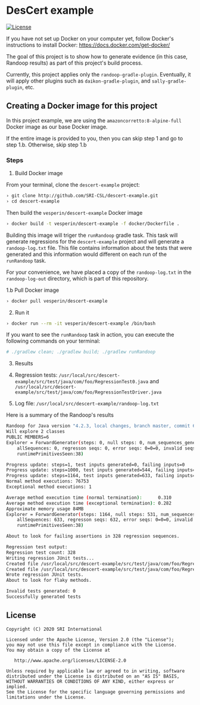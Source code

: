 # DesCert example

[![License](https://img.shields.io/badge/license-apache%202.0-blue.svg)](http://www.apache.org/licenses/LICENSE-2.0)


If you have not set up Docker on your computer yet, follow Docker's instructions to install Docker:
https://docs.docker.com/get-docker/

The goal of this project is to show how to generate evidence (in this case, Randoop results) as part of this project's build process.

Currently, this project applies only the `randoop-gradle-plugin`. Eventually, it will apply other plugins such as `daikon-gradle-plugin`, and `sally-gradle-plugin`, etc.

## Creating a Docker image for this project

In this project example, we are using the `amazoncorretto:8-alpine-full` Docker image as our base Docker image.

If the entire image is provided to you, then you can skip step 1 and go to step 1.b. Otherwise, skip step 1.b

### Steps

1. Build Docker image 

From your terminal, clone the `descert-example` project:

```sh
› git clone http://github.com/SRI-CSL/descert-example.git
› cd descert-example
```

Then build the `vesperin/descert-example` Docker image

```sh
› docker build -t vesperin/descert-example -f docker/Dockerfile .
```

Building this image will triger the `runRandoop` gradle task. This task will generate regressions for the `descert-example` project and will generate a `randoop-log.txt` file. This file contains information about the tests that were generated and this information
would different on each run of the `runRandoop` task.

For your convenience, we have placed a copy of the `randoop-log.txt` in the `randoop-log-out` directory, which is part of this repository.


1.b Pull Docker image

```sh
› docker pull vesperin/descert-example
```


2. Run it

```sh
› docker run --rm -it vesperin/descert-example /bin/bash
```

If you want to see the `runRandoop` task in action, you can execute the following commands on your terminal:

```sh
# ./gradlew clean; ./gradlew build; ./gradlew runRandoop
```


3. Results

1. Regression tests:  `/usr/local/src/descert-example/src/test/java/com/foo/RegressionTest0.java` and `/usr/local/src/descert-example/src/test/java/com/foo/RegressionTestDriver.java`
2. Log file: `/usr/local/src/descert-example/randoop-log.txt`


Here is a summary of the Randoop's results

```sh
Randoop for Java version "4.2.3, local changes, branch master, commit 6fb16d1, 2020-03-31".
Will explore 2 classes
PUBLIC MEMBERS=6
Explorer = ForwardGenerator(steps: 0, null steps: 0, num_sequences_generated: 0;
    allSequences: 0, regresson seqs: 0, error seqs: 0=0=0, invalid seqs: 0, subsumed_sequences: 0, num_failed_output_test: 0;
    runtimePrimitivesSeen:38)

Progress update: steps=1, test inputs generated=0, failing inputs=0      (Fri Nov 20 22:44:40 GMT 2020     9MB used)
Progress update: steps=1000, test inputs generated=544, failing inputs=0      (Fri Nov 20 22:45:06 GMT 2020     621MB used)
Progress update: steps=1164, test inputs generated=633, failing inputs=0      (Fri Nov 20 22:45:10 GMT 2020     84MB used)
Normal method executions: 76753
Exceptional method executions: 1

Average method execution time (normal termination):      0.310
Average method execution time (exceptional termination): 0.282
Approximate memory usage 84MB
Explorer = ForwardGenerator(steps: 1164, null steps: 531, num_sequences_generated: 633;
    allSequences: 633, regresson seqs: 632, error seqs: 0=0=0, invalid seqs: 0, subsumed_sequences: 0, num_failed_output_test: 1;
    runtimePrimitivesSeen:38)

About to look for failing assertions in 328 regression sequences.

Regression test output:
Regression test count: 328
Writing regression JUnit tests...
Created file /usr/local/src/descert-example/src/test/java/com/foo/RegressionTest0.java
Created file /usr/local/src/descert-example/src/test/java/com/foo/RegressionTestDriver.java
Wrote regression JUnit tests.
About to look for flaky methods.

Invalid tests generated: 0
Successfully generated tests
```


## License

    Copyright (C) 2020 SRI International

    Licensed under the Apache License, Version 2.0 (the "License");
    you may not use this file except in compliance with the License.
    You may obtain a copy of the License at

       http://www.apache.org/licenses/LICENSE-2.0

    Unless required by applicable law or agreed to in writing, software
    distributed under the License is distributed on an "AS IS" BASIS,
    WITHOUT WARRANTIES OR CONDITIONS OF ANY KIND, either express or implied.
    See the License for the specific language governing permissions and
    limitations under the License.

